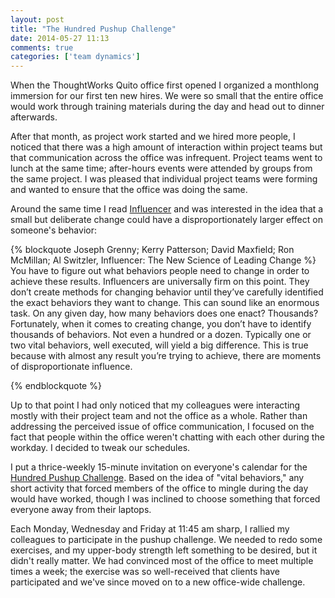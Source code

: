 ```yaml
---
layout: post
title: "The Hundred Pushup Challenge"
date: 2014-05-27 11:13
comments: true
categories: ['team dynamics']
---
```


When the ThoughtWorks Quito office first opened I organized a monthlong immersion for
our first ten new hires. We were so small that the entire office would work through training materials during
the day and head out to dinner afterwards.

After that month, as project work started and we hired more people, I noticed that there was a high amount of interaction within project teams but that communication across the office was infrequent. Project teams went to lunch at the same time; after-hours events were attended by groups from the same project. I was pleased that individual project teams were forming and wanted to ensure that the office was doing the same.

Around the same time I read
[Influencer](http://www.amazon.com/Influencer-Science-Leading-Change-Second-ebook/dp/B00BPO7710) and was interested in the idea that a small but deliberate change could have a disproportionately larger effect on someone's behavior:

{% blockquote Joseph Grenny; Kerry Patterson; David Maxfield; Ron McMillan; Al Switzler, Influencer: The New Science of Leading Change %}
You have to figure out what behaviors people need to change in order to achieve these results. Influencers are universally firm on this point. They don’t create methods for changing behavior until they’ve carefully identified the exact behaviors they want to change. This can sound like an enormous task. On any given day, how many behaviors does one enact? Thousands? Fortunately, when it comes to creating change, you don’t have to identify thousands of behaviors. Not even a hundred or a dozen. Typically one or two vital behaviors, well executed, will yield a big difference. This is true because with almost any result you’re trying to achieve, there are moments of disproportionate influence.

{% endblockquote %}

Up to that point I had only noticed that my colleagues were
interacting mostly with their project team and not the office as a
whole. Rather than addressing the perceived issue of office communication, I focused on the fact that people within the office weren't chatting with each other during the workday. I decided to tweak our schedules.

I put a thrice-weekly 15-minute invitation on everyone's
calendar for the [Hundred Pushup Challenge](http://hundredpushups.com/).
Based on the idea of "vital behaviors," any short activity that forced
members of the office to mingle during the day would have worked, though
I was inclined to choose something that forced everyone away from their laptops.

Each Monday, Wednesday and Friday at 11:45 am sharp, I rallied my colleagues to participate in the pushup challenge. We needed to redo some exercises, and my upper-body strength left something to be desired, but it didn't really matter. We had convinced most of the office to meet multiple times a week; the exercise was so well-received that clients have participated and
we've since moved on to a new office-wide challenge.
